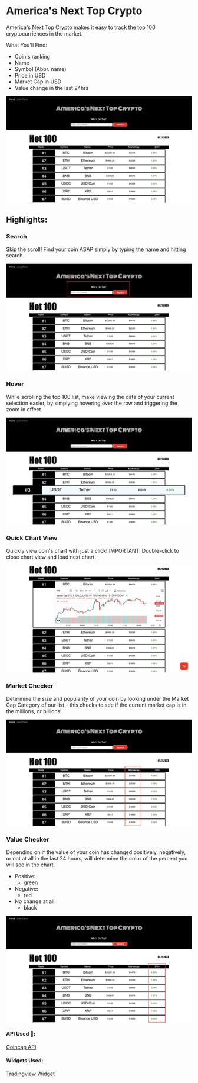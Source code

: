 # America's Next Top Crypto
America's Next Top Crypto makes it easy to track the top 100 cryptocurriences in the market.

What You'll Find:
* Coin's ranking
* Name
* Symbol (Abbr. name)
* Price in USD
* Market Cap in USD
* Value change in the last 24hrs

![this is an image](/assets/home2.0.png)

## Highlights:
### Search
Skip the scroll! Find your coin ASAP simply by typing the name and hitting search.

![this is an image](/assets/search2.0.png)

### Hover
While scrolling the top 100 list, make viewing the data of your current selection easier, by simplying hovering over the row and triggering the zoom in effect.

![this is an image](/assets/hover2.0.png)

### Quick Chart View
Quickly view coin's chart with just a click!
IMPORTANT: Double-click to close chart view and load next chart.

![this is an image](/assets/chartView.png)

### Market Checker
Determine the size and popularity of your coin by looking under the Market Cap Category of our list - this checks to see if the current market cap is in the millions, or billions!

![this is an image](/assets/marketcap2.0.png)

### Value Checker
Depending on if the value of your coin has changed positively, negatively, or not at all in the last 24 hours, will determine the color of the percent you will see in the chart.

* Positive:
    * green
* Negative:
    * red
* No change at all:
    * black

![this is an image](/assets/marketchange2.0.png)



#### API Used 🔗:
[Coincap API](https://docs.coincap.io)

#### Widgets Used:
[Tradingview Widget](https://www.tradingview.com/widget/advanced-chart/)
